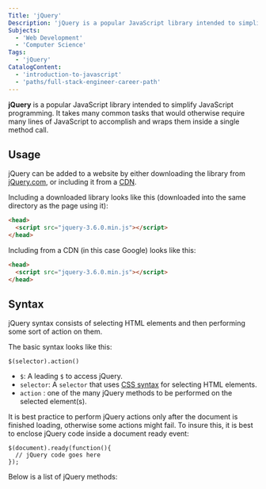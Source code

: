 ```yaml
---
Title: 'jQuery'
Description: 'jQuery is a popular JavaScript library intended to simplify JavaScript programming.'
Subjects:
  - 'Web Development'
  - 'Computer Science'
Tags:
  - 'jQuery'
CatalogContent:
  - 'introduction-to-javascript'
  - 'paths/full-stack-engineer-career-path'
---
```


**jQuery** is a popular JavaScript library intended to simplify JavaScript programming. It takes many common tasks that would otherwise require many lines of JavaScript to accomplish and wraps them inside a single method call.

## Usage

jQuery can be added to a website by either downloading the library from [jQuery.com](https://jquery.com/download/), or including it from a [CDN](https://www.codecademy.com/resources/docs/general/cdn).

Including a downloaded library looks like this (downloaded into the same directory as the page using it):

```html
<head>
  <script src="jquery-3.6.0.min.js"></script>
</head>
```

Including from a CDN (in this case Google) looks like this:

```html
<head>
  <script src="jquery-3.6.0.min.js"></script>
</head>
```

## Syntax

jQuery syntax consists of selecting HTML elements and then performing some sort of action on them.

The basic syntax looks like this:

```pseudo
$(selector).action()
```

- `$`: A leading `$` to access jQuery.
- `selector`: A `selector` that uses [CSS syntax](https://www.codecademy.com/resources/docs/css/selectors) for selecting HTML elements.
- `action` : one of the many jQuery methods to be performed on the selected element(s).

It is best practice to perform jQuery actions only after the document is finished loading, otherwise some actions might fail. To insure this, it is best to enclose jQuery code inside a document ready event:

```pseudo
$(document).ready(function(){
  // jQuery code goes here
});
```

Below is a list of jQuery methods:
